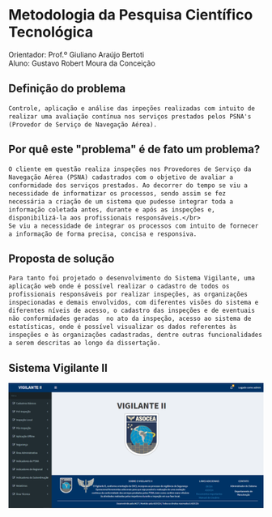 # Metodologia da Pesquisa Científico Tecnológica

Orientador: Prof.º Giuliano Araújo Bertoti </br>
Aluno: Gustavo Robert Moura da Conceição

## Definição do problema
    Controle, aplicação e análise das inpeções realizadas com intuito de realizar uma avaliação contínua nos serviços prestados pelos PSNA's (Provedor de Serviço de Navegação Aérea).

## Por quê este "problema" é de fato um problema?
    O cliente em questão realiza inspeções nos Provedores de Serviço da Navegação Aérea (PSNA) cadastrados com o objetivo de avaliar a conformidade dos serviços prestados. Ao decorrer do tempo se viu a necessidade de informatizar os processos, sendo assim se fez necessária a criação de um sistema que pudesse integrar toda a informação coletada antes, durante e após as inspeções e, disponibilizá-la aos profissionais responsáveis.</br>
    Se viu a necessidade de integrar os processos com intuito de fornecer a informação de forma precisa, concisa e responsiva.

## Proposta de solução
    Para tanto foi projetado o desenvolvimento do Sistema Vigilante, uma aplicação web onde é possível realizar o cadastro de todos os profissionais responsáveis por realizar inspeções, as organizações inspecionadas e demais envolvidos, com diferentes visões do sistema e diferentes níveis de acesso, o cadastro das inspeções e de eventuais não conformidades geradas  no ato da inspeção, acesso ao sistema de estatísticas, onde é possível visualizar os dados referentes às inspeções e às organizações cadastradas, dentre outras funcionalidades a serem descritas ao longo da dissertação.

## Sistema Vigilante II

![Sistema Vigilante II](./img/homeVigilante.png)

